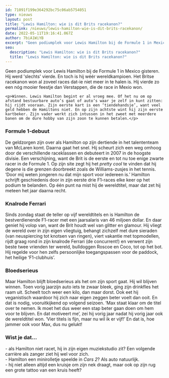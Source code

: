 ```yaml
---
id: 71091f199e364292bc75c06ab5754051
type: nieuws
layout: post
title: "Lewis Hamilton: wie is dit Brits racekanon?"
permalink: /nieuws/lewis-hamilton-wie-is-dit-brits-racekanon/
date: 2022-05-11T19:16:41.067Z
author: 7biA1WiYB
excerpt: "Geen podiumplek voor Lewis Hamilton bij de Formule 1 in Mexico gisteren. Hij werd 'slechts' vierde. En toch is hij wéér wereldkampioen. Het Britse racekanon won al zoveel races dat-ie niet meer in te halen is. Hij vierde zo een nóg mooier feestje dan Verstappen, die de race in Mexio won.  "
seo:
  description: "Lewis Hamilton: wie is dit Brits racekanon?"
  title: "Lewis Hamilton: wie is dit Brits racekanon?"
---
```

Geen podiumplek voor Lewis Hamilton bij de Formule 1 in Mexico gisteren. Hij werd 'slechts' vierde. En toch is hij wéér wereldkampioen. Het Britse racekanon won al zoveel races dat-ie niet meer in te halen is. Hij vierde zo een nóg mooier feestje dan Verstappen, die de race in Mexio won.  

    <p>Winnen. Lewis Hamilton begint er al vroeg mee. Of het nu om op afstand bestuurbare auto’s gaat of auto’s waar je zelf in kunt zitten: hij rijdt vooraan. Zijn eerste kart is een ‘tiendehandsje’, want veel geld hebben de Hamiltons niet. En op zijn achtste wint hij zijn eerste kartbeker. Zijn vader werkt zich intussen in het zweet met meerdere banen om de dure hobby van zijn zoon te kunnen betalen.</p>
<h3>Formule 1-debuut </h3>
<p>De geldzorgen zijn over als Hamilton op zijn dertiende in het talententeam van McLaren komt. Daarna gaat het snel. Hij scheurt zich een weg omhoog door de verschillende raceklassen en debuteert in 2007 in de hoogste divisie. Een verschijning, want de Brit is de eerste en tot nu toe enige zwarte racer in de Formule 1. Op zijn site zegt hij het <em>pretty cool</em> te vinden dat hij degene is die grenzen doorbreekt zoals de Williams-zusjes in het tennis. ‘Door mij weten jongeren nu dat mijn sport voor iedereen is.’ Hamilton schrijft geschiedenis door in zijn eerste drie F1-races elke keer op het podium te belanden. Op één punt na mist hij de wereldtitel, maar dat zet hij meteen het jaar daarna recht.</p>
<h3>Knalrode Ferrari </h3>
<p>Sinds zondag staat de teller op vijf wereldtitels en is Hamilton de bestverdienende F1-racer met een jaarsalaris van 46 miljoen dollar. En daar geniet hij volop van, want de Brit houdt wel van glitter en glamour. Hij vliegt de wereld over in zijn eigen vliegtuig, behangt zichzelf met dure sieraden (van neuspiercing tot knotsen van ringen), viert vakantie met topmodellen, rijdt graag rond in zijn knalrode Ferrari (de concurrent!) en verwent zijn beste twee vrienden ter wereld, bulldoggen Roscoe en Coco, tot op het bot. Hij regelde voor hen zelfs persoonlijke toegangspassen voor de paddock, het heilige ‘F1-clubhuis’. </p>
<h3>Bloedserieus</h3>
<p>Maar Hamilton blijft bloedserieus als het om zijn sport gaat. Hij wil blijven winnen. Toen vorig jaarzijn auto iets te zwaar bleek, ging zijn drinkfles het raam uit. Scheelt toch weer een kilo, dan maar dorst. Ook eet hij veganistisch waardoor hij zich naar eigen zeggen beter voelt dan ooit. En dat is nodig, vooruitkijkend op volgend seizoen. ‘Max staat klaar om de titel over te nemen. Ik moet het dus weer een stap beter gaan doen om hem voor te blijven. En dat motiveert me’, zei hij vorig jaar nadat hij vorig jaar ook de wereldtitel won. ‘Vier titels is fijn, maar nu wil ik er vijf!’ En dat is, hoe jammer ook voor Max, dus nu gelukt!</p>
<h3>Wist je dat…</h3>
<p>- als Hamilton niet racet, hij in zijn eigen muziekstudio zit? Een volgende carrière als zanger ziet hij wel voor zich.<br>- Hamilton een minirolletje speelde in<em> </em><em>Cars 2</em>? Als auto natuurlijk.<br>- hij niet alleen altijd een kruisje om zijn nek draagt, maar ook op zijn rug een grote tattoo van een kruis heeft? </p>  

